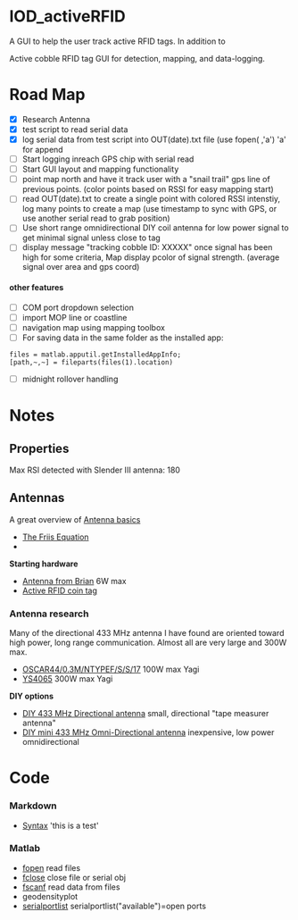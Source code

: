 
# IOD_activeRFID
A GUI to help the user track active RFID tags.  In addition to 

Active cobble RFID tag GUI for detection, mapping, and data-logging.

# Road Map
- [x] Research Antenna
- [x] test script to read serial data
- [x] log serial data from test script into OUT(date).txt file (use fopen( ,'a') 'a' for append
- [ ] Start logging inreach GPS chip with serial read
- [ ] Start GUI layout and mapping functionality
- [ ] point map north and have it track user with a "snail trail" gps line of previous points.  (color points based on RSSI for easy mapping start)
- [ ] read OUT(date).txt to create a single point with colored RSSI intenstiy, log many points to create a map (use timestamp to sync with GPS, or use another serial read to grab position)
- [ ] Use short range omnidirectional DIY coil antenna for low power signal  to get minimal signal unless close to tag
- [ ] display message "tracking cobble ID: XXXXX" once signal has been high for some criteria, Map display pcolor of signal strength.  (average signal over area and gps coord)
#### other features
 - [ ] COM port dropdown selection
 - [ ] import MOP line or coastline
 - [ ] navigation map using mapping toolbox
 - [ ] For saving data in the same folder as the installed app:

<code>files = matlab.apputil.getInstalledAppInfo;</code>\
<code>[path,~,~] = fileparts(files(1).location)</code>
 - [ ] midnight rollover handling

# Notes
## Properties
Max RSI detected with Slender III antenna: 180

## Antennas
A great overview of [Antenna basics](https://www.antenna-theory.com/basics/main.php)
- [The Friis Equation](https://www.antenna-theory.com/basics/friis.php)
- 
**Starting hardware**
 - [Antenna from Brian](https://elainnovation.com/wp-content/uploads/2021/01/FP-SLENDERIII-02C-EN.pdf) 6W max
 - [Active RFID coin tag](https://gaorfid.com/product/433mhz-coin-id-active-rfid-tag/)

### Antenna research
Many of the directional 433 MHz antenna I have found are oriented toward high power, long range communication.  Almost all are very large and 300W max.
 - [OSCAR44/0.3M/NTYPEF/S/S/17](https://www.digikey.com/en/products/detail/siretta-ltd/OSCAR44-0-3M-NTYPEF-S-S-17/14312651) 100W max Yagi
- [YS4065](https://www.mouser.com/ProductDetail/Laird-Connectivity/YS4065?qs=EU6FO9ffTweelPAbWW8Qfg==) 300W max Yagi 

**DIY options**
 - [DIY 433 MHz Directional antenna](https://www.instructables.com/433-MHz-tape-measure-antenna-suits-UHF-transmitte/) small, directional "tape measurer antenna"
 - [DIY mini 433 MHz Omni-Directional antenna](https://www.instructables.com/433-MHz-Coil-loaded-antenna/) inexpensive, low power omnidirectional

# Code
### Markdown
- [Syntax](https://daringfireball.net/projects/markdown/syntax#img)
'this is a test'

### Matlab
 - [fopen](https://www.mathworks.com/help/matlab/ref/fopen.html?searchHighlight=fopen&s_tid=srchtitle_fopen_1) read files
 - [fclose](https://www.mathworks.com/help/matlab/ref/fclose.html) close file or serial obj
 - [fscanf](https://www.mathworks.com/help/matlab/ref/fscanf.html) read data from files
 - geodensityplot
 - [serialportlist](https://www.mathworks.com/help/matlab/ref/serialportlist.html#d123e1295884) serialportlist("available")=open ports
